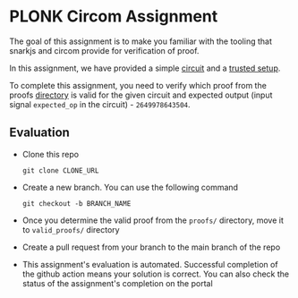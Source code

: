 # PLONK Circom Assignment

The goal of this assignment is to make you familiar with the tooling that snarkjs and circom provide for verification of proof.

In this assignment, we have provided a simple [circuit](circuits/evaluation.circom) and a [trusted setup](ptau/pot12_final.ptau).

To complete this assignment, you need to verify which proof from the proofs [directory](proofs/) is valid for the given circuit and expected output (input signal `expected_op` in the circuit) - `2649978643504`.

## Evaluation

- Clone this repo

    ```
    git clone CLONE_URL
    ```

- Create a new branch. You can use the following command

    ```
    git checkout -b BRANCH_NAME
    ```

- Once you determine the valid proof from the `proofs/` directory, move it to `valid_proofs/` directory

- Create a pull request from your branch to the main branch of the repo

- This assignment's evaluation is automated. Successful completion of the github action means your solution is correct. You can also check the status of the assignment's completion on the portal
